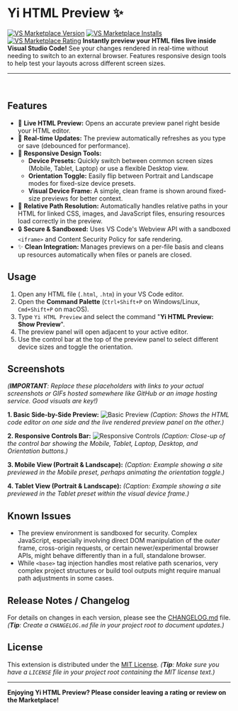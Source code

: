 # Yi HTML Preview ✨

[![VS Marketplace Version](https://img.shields.io/visual-studio-marketplace/v/Mengyi.yi-html-preview?style=flat-square&label=Marketplace)](https://marketplace.visualstudio.com/items?itemName=Mengyi.yi-html-preview)
[![VS Marketplace Installs](https://img.shields.io/visual-studio-marketplace/i/Mengyi.yi-html-preview?style=flat-square)](https://marketplace.visualstudio.com/items?itemName=Mengyi.yi-html-preview)
[![VS Marketplace Rating](https://img.shields.io/visual-studio-marketplace/r/Mengyi.yi-html-preview?style=flat-square)](https://marketplace.visualstudio.com/items?itemName=Mengyi.yi-html-preview)
**Instantly preview your HTML files live inside Visual Studio Code!** See your changes rendered in real-time without needing to switch to an external browser. Features responsive design tools to help test your layouts across different screen sizes.

---

<br/>

## Features

* 📄 **Live HTML Preview:** Opens an accurate preview panel right beside your HTML editor.
* 🔄 **Real-time Updates:** The preview automatically refreshes as you type or save (debounced for performance).
* 📱 **Responsive Design Tools:**
    * **Device Presets:** Quickly switch between common screen sizes (Mobile, Tablet, Laptop) or use a flexible Desktop view.
    * **Orientation Toggle:** Easily flip between Portrait and Landscape modes for fixed-size device presets.
    * **Visual Device Frame:** A simple, clean frame is shown around fixed-size previews for better context.
* 🔗 **Relative Path Resolution:** Automatically handles relative paths in your HTML for linked CSS, images, and JavaScript files, ensuring resources load correctly in the preview.
* 🔒 **Secure & Sandboxed:** Uses VS Code's Webview API with a sandboxed `<iframe>` and Content Security Policy for safe rendering.
* ✨ **Clean Integration:** Manages previews on a per-file basis and cleans up resources automatically when files or panels are closed.

## Usage

1.  Open any HTML file (`.html`, `.htm`) in your VS Code editor.
2.  Open the **Command Palette** (`Ctrl+Shift+P` on Windows/Linux, `Cmd+Shift+P` on macOS).
3.  Type `Yi HTML Preview` and select the command "**Yi HTML Preview: Show Preview**".
4.  The preview panel will open adjacent to your active editor.
5.  Use the control bar at the top of the preview panel to select different device sizes and toggle the orientation.

## Screenshots

*(**IMPORTANT**: Replace these placeholders with links to your actual screenshots or GIFs hosted somewhere like GitHub or an image hosting service. Good visuals are key!)*

**1. Basic Side-by-Side Preview:**
![Basic Preview](https://github.com/mengyi-dev/yi-html-preview/yi-html-preview/img/1.png)
*(Caption: Shows the HTML code editor on one side and the live rendered preview panel on the other.)*

**2. Responsive Controls Bar:**
![Responsive Controls](https://github.com/mengyi-dev/yi-html-preview/yi-html-preview/img/2.png)
*(Caption: Close-up of the control bar showing the Mobile, Tablet, Laptop, Desktop, and Orientation buttons.)*

**3. Mobile View (Portrait & Landscape):**
*(Caption: Example showing a site previewed in the Mobile preset, perhaps animating the orientation toggle.)*

**4. Tablet View (Portrait & Landscape):**
*(Caption: Example showing a site previewed in the Tablet preset within the visual device frame.)*

## Known Issues

* The preview environment is sandboxed for security. Complex JavaScript, especially involving direct DOM manipulation of the *outer* frame, cross-origin requests, or certain newer/experimental browser APIs, might behave differently than in a full, standalone browser.
* While `<base>` tag injection handles most relative path scenarios, very complex project structures or build tool outputs might require manual path adjustments in some cases.

## Release Notes / Changelog

For details on changes in each version, please see the [CHANGELOG.md](CHANGELOG.md) file.
*(**Tip**: Create a `CHANGELOG.md` file in your project root to document updates.)*

## License

This extension is distributed under the [MIT License](LICENSE).
*(**Tip**: Make sure you have a `LICENSE` file in your project root containing the MIT license text.)*

---

**Enjoying Yi HTML Preview? Please consider leaving a rating or review on the Marketplace!**